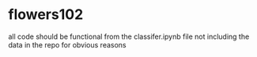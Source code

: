 # flowers102
 
all code should be functional from the classifer.ipynb file
not including the data in the repo for obvious reasons
